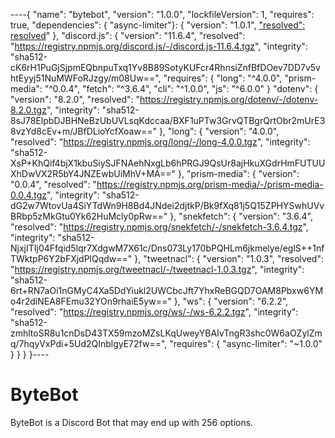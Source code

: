 ----{
  "name": "bytebot",
  "version": "1.0.0",
  "lockfileVersion": 1,
  "requires": true,
  "dependencies":
  { "async-limiter"}:
  {  "version": "1.0.1", ["resolved":](@"https://registry.npmjs.org/async-limiter)
  [resolved]("async-limiter-1.0.1.tgz_integrity:sha512-csOlWGAcRFJaI6m+F2WKdnMKr4HhdhFVBk0H/QbJFMCr+uO2kwohwXQPxw/9OCxp05r5ghVBFSyioixx3gfkNQ==")" },
    "discord.js": {
      "version": "11.6.4",
      "resolved": "https://registry.npmjs.org/discord.js/-/discord.js-11.6.4.tgz",
      "integrity": "sha512-cK6rH1PuGjSjpmEQbnpuTxq1Yv8B89SotyKUFcr4RhnsiZnfBfDOev7DD7v5vhtEyyj51NuMWFoRJzgy/m08Uw==",
      "requires": { "long": "^4.0.0", "prism-media": "^0.0.4",
        "fetch": "^3.6.4",
        "cli": "^1.0.0",
        "js": "^6.0.0"  }
    "dotenv": { "version": "8.2.0",
      "resolved": "https://registry.npmjs.org/dotenv/-/dotenv-8.2.0.tgz",
      "integrity": "sha512-8sJ78ElpbDJBHNeBzUbUVLsqKdccaa/BXF1uPTw3GrvQTBgrQrtObr2mUrE38vzYd8cEv+m/JBfDLioYcfXoaw=="
    },
    "long": {
      "version": "4.0.0",
      "resolved": "https://registry.npmjs.org/long/-/long-4.0.0.tgz",
      "integrity": "sha512-XsP+KhQif4bjX1kbuSiySJFNAehNxgLb6hPRGJ9QsUr8ajHkuXGdrHmFUTUUXhDwVX2R5bY4JNZEwbUiMhV+MA=="
    },
    "prism-media": {
      "version": "0.0.4",
      "resolved": "https://registry.npmjs.org/prism-media/-/prism-media-0.0.4.tgz",
      "integrity": "sha512-dG2w7WtovUa4SiYTdWn9H8Bd4JNdei2djtkP/Bk9fXq81j5Q15ZPHYSwhUVvBRbp5zMkGtu0Yk62HuMcly0pRw=="
    },
    "snekfetch": {
      "version": "3.6.4",
      "resolved": "https://registry.npmjs.org/snekfetch/-/snekfetch-3.6.4.tgz",
      "integrity": "sha512-NjxjITIj04Ffqid5lqr7XdgwM7X61c/Dns073Ly170bPQHLm6jkmelye/eglS++1nfTWktpP6Y2bFXjdPlQqdw=="
    },
    "tweetnacl": {
      "version": "1.0.3",
      "resolved": "https://registry.npmjs.org/tweetnacl/-/tweetnacl-1.0.3.tgz",
      "integrity": "sha512-6rt+RN7aOi1nGMyC4Xa5DdYiukl2UWCbcJft7YhxReBGQD7OAM8Pbxw6YMo4r2diNEA8FEmu32YOn9rhaiE5yw=="
    },
    "ws": {
      "version": "6.2.2",
      "resolved": "https://registry.npmjs.org/ws/-/ws-6.2.2.tgz",
      "integrity": "sha512-zmhltoSR8u1cnDsD43TX59mzoMZsLKqUweyYBAIvTngR3shc0W6aOZylZmq/7hqyVxPdi+5Ud2QInblgyE72fw==",
      "requires": {
        "async-limiter": "~1.0.0"
      }
    }
  }
}----
# ByteBot
ByteBot is a Discord Bot that may end up with 256 options.
